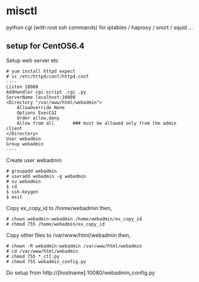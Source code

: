 # misctl
python cgi (with root ssh commands)
for iptables / haproxy / snort / squid ...

## setup for CentOS6.4

Setup web server etc

```
# yum install httpd expect
# vi /etc/httpd/conf/httpd.conf
----
Listen 10080
AddHandler cgi-script .cgi .py
ServerName localhost:10080
<Directory "/var/www/html/webadmin">
    AllowOverride None
    Options ExecCGI
    Order allow,deny 
    Allow from all       ### must be allowed only from the admin client
</Directory>
User webadmin
Group webadmin
----
```

Create user webadmin

```
# groupadd webadmin
# useradd webadmin -g webadmin
# su webadmin
$ cd
$ ssh-keygen
$ exit
```

Copy ex_copy_id to /home/webadmin then,

```
# chown webadmin:webadmin /home/webadmin/ex_copy_id
# chmod 755 /home/webadmin/ex_copy_id
```

Copy other files to /var/www/html/webadmin then,

```
# chown -R webadmin:webadmin /var/www/html/webadmin
# cd /var/www/html/webadmin
# chmod 755 *_ctl.py
# chmod 755 webadmin_config.py
```

Do setup from http://[hostname]:10080/webadmin_config.py

